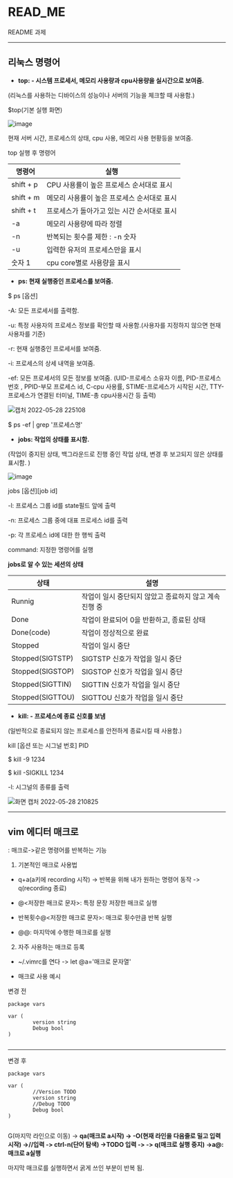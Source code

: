 # READ_ME
README 과제

-----

## 리눅스 명령어

* **top: - 시스템 프로세서, 메모리 사용량과 cpu사용량을 실시간으로 보여줌.**

 (리눅스를 사용하는 디바이스의 성능이나 서버의 기능을 체크할 때 사용함.)
 
 $top(기본 실행 화면)
 
 ![image](https://user-images.githubusercontent.com/104439372/171783640-bb738a32-7ea3-4ba9-aa48-09931db78ff1.png)
 
 현재 서버 시간, 프로세스의 상태, cpu 사용, 메모리 사용 현황등을 보여줌.
 
 top 실행 후 명령어
 
 명령어 | 실행
---------- | ----------------------
shift + p | CPU 사용률이 높은 프로세스 순서대로 표시
shift + m | 메모리 사용률이 높은 프로세스 순서대로 표시
shift + t | 프로세스가 돌아가고 있는 시간 순서대로 표시
 -a       | 메모리 사용량에 따라 정렬
 -n       | 반복되는 횟수를 제한 : -n 숫자
 -u       | 입력한 유저의 프로세스만을 표시 
 숫자 1   | cpu core별로 사용량을 표시
 
 
 
 


* **ps: 현재 실행중인 프로세스를 보여줌.**

$ ps [옵션]

 -A: 모든 프로세서를 출력함.
 
 -u: 특정 사용자의 프로세스 정보를 확인할 때 사용함.(사용자를 지정하지 않으면 현재 사용자를 기준)

 -r: 현재 실행중인 프로세서를 보여줌.

 -i: 프로세스의 상세 내역을 보여줌.

 -ef: 모든 프로세서의 모든 정보를 보여줌. (UID-프로세스 소유자 이름, PID-프로세스 번호 , PPID-부모 프로세스 id, C-cpu 사용률, STIME-프로세스가 시작된 시간,
 TTY-프로세스가 연결된 터미널, TIME-총 cpu사용시간 등 출력)

![캡처 2022-05-28 225108](https://user-images.githubusercontent.com/104439372/170828369-1f05cc53-5fed-40a7-952d-8cf549d28218.png)

 
 $ ps -ef | grep '프로세스명'

* **jobs: 작업의 상태를 표시함.**

(작업이 중지된 상태, 백그라운드로 진행 중인 작업 상태, 변경 후 보고되지 않은 상태를 표시함. )

![image](https://user-images.githubusercontent.com/104439372/171785211-733ee4a2-bd5c-44c9-9835-fabdc7ebec95.png)


jobs [옵션][job id]

 -l: 프로세스 그룹 id를 state필드 앞에 출력
 
 -n: 프로세스 그룹 중에 대표 프로세스 id를 출력
 
 -p: 각 프로세스 id에 대한 한 행씩 출력
 
 command: 지정한 명령어를 실행
 
 **jobs로 알 수 있는 세션의 상태**
 
 상태 | 설명
--------------- | -------------------------------
Runnig            | 작업이 일시 중단되지 않았고 종료하지 않고 계속 진행 중
Done              | 작업이 완료되어 0을 반환하고, 종료된 상태 
Done(code)        | 작업이 정상적으로 완료
 Stopped          | 작업이 일시 중단
 Stopped(SIGTSTP) | SIGTSTP 신호가 작업을 일시 중단
 Stopped(SIGSTOP) | SIGSTOP 신호가 작업을 일시 중단 
 Stopped(SIGTTIN) | SIGTTIN 신호가 작업을 일시 중단
 Stopped(SIGTTOU) | SIGTTOU 신호가 작업을 일시 중단
 
 

* **kill: - 프로세스에 종료 신호를 보냄** 

 (일반적으로 종료되지 않는 프로세스를 안전하게 종료시킬 때 사용함.)

kill [옵션 또는 시그널 번호] PID

$ kill -9 1234

$ kill -SIGKILL 1234

 -l: 시그널의 종류를 출력


![화면 캡처 2022-05-28 210825](https://user-images.githubusercontent.com/104439372/170824905-09bba8e1-2656-4715-af97-b2d5487ad16c.png)

---------

## vim 에디터 매크로

: 매크로->같은 명령어를 반복하는 기능


1. 기본적인 매크로 사용법


- q+a(a키에 recording 시작) -> 반복을 위해 내가 원하는 명령어 동작 -> q(recording 종료)

- @<저장한  매크로 문자>: 특정 문장 저장한 매크로 실행

- 반복횟수@<저장한 매크로 문자>: 매크로 횟수만큼 반복 실행

- @@: 마지막에 수행한 매크로를 실행

2. 자주 사용하는 매크로 등록

- ~/.vimrc를 연다 -> let @a='매크로 문자열'

- 매크로 사용 예시

변경 전

```
package vars

var (
        version string
        Debug bool  
)


```

-----------

변경 후

```
package vars

var (
        //Version TODO
        version string
        //Debug TODO
        Debug bool  
)


```


G(마지막 라인으로 이동) -> **qa(매크로 a시작) -> -O(현재 라인을 다음줄로 밀고 입력 시작)
->//입력 -> ctrl-n(단어 탐색) ->TODO 입력 -> <Esc> -> q(매크로 실행 중지)
 ->a@: 매크로 a실행**
 
 마지막 매크로를 실행하면서 굵게 쓰인 부분이 반복 됨.



